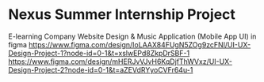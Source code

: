 # Nexus Summer Internship Project 
E-learning Company Website Design & Music Application (Mobile App UI) in figma
https://www.figma.com/design/IoLAAX84FUgN5ZOg9zcFNl/UI-UX-Design-Project-1?node-id=0-1&t=xslwEPd8ZkpDrSBF-1
https://www.figma.com/design/mHERJvVJvH6KqDjfThWVxz/UI-UX-Design-Project-2?node-id=0-1&t=aZEVdRYyoCVFr64u-1
